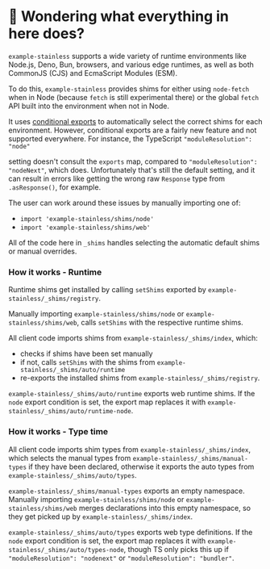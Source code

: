 # 👋 Wondering what everything in here does?

`example-stainless` supports a wide variety of runtime environments like Node.js, Deno, Bun, browsers, and various
edge runtimes, as well as both CommonJS (CJS) and EcmaScript Modules (ESM).

To do this, `example-stainless` provides shims for either using `node-fetch` when in Node (because `fetch` is still experimental there) or the global `fetch` API built into the environment when not in Node.

It uses [conditional exports](https://nodejs.org/api/packages.html#conditional-exports) to
automatically select the correct shims for each environment. However, conditional exports are a fairly new
feature and not supported everywhere. For instance, the TypeScript `"moduleResolution": "node"`

setting doesn't consult the `exports` map, compared to `"moduleResolution": "nodeNext"`, which does.
Unfortunately that's still the default setting, and it can result in errors like
getting the wrong raw `Response` type from `.asResponse()`, for example.

The user can work around these issues by manually importing one of:

- `import 'example-stainless/shims/node'`
- `import 'example-stainless/shims/web'`

All of the code here in `_shims` handles selecting the automatic default shims or manual overrides.

### How it works - Runtime

Runtime shims get installed by calling `setShims` exported by `example-stainless/_shims/registry`.

Manually importing `example-stainless/shims/node` or `example-stainless/shims/web`, calls `setShims` with the respective runtime shims.

All client code imports shims from `example-stainless/_shims/index`, which:

- checks if shims have been set manually
- if not, calls `setShims` with the shims from `example-stainless/_shims/auto/runtime`
- re-exports the installed shims from `example-stainless/_shims/registry`.

`example-stainless/_shims/auto/runtime` exports web runtime shims.
If the `node` export condition is set, the export map replaces it with `example-stainless/_shims/auto/runtime-node`.

### How it works - Type time

All client code imports shim types from `example-stainless/_shims/index`, which selects the manual types from `example-stainless/_shims/manual-types` if they have been declared, otherwise it exports the auto types from `example-stainless/_shims/auto/types`.

`example-stainless/_shims/manual-types` exports an empty namespace.
Manually importing `example-stainless/shims/node` or `example-stainless/shims/web` merges declarations into this empty namespace, so they get picked up by `example-stainless/_shims/index`.

`example-stainless/_shims/auto/types` exports web type definitions.
If the `node` export condition is set, the export map replaces it with `example-stainless/_shims/auto/types-node`, though TS only picks this up if `"moduleResolution": "nodenext"` or `"moduleResolution": "bundler"`.
